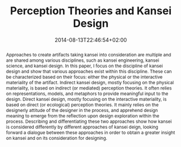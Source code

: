 ---
members: ["PLevy"]
slug: perception-theories-and-kansei-design
title: Perception Theories and Kansei Design
layout: single
searchFilter: Publication
searchWeight: 8
publitype: inproceedings
subsection: conference
kansei: true
research: 
    -  kansei
institution:
    heig: 1
    logo: TUe
    short: 'TU/e'
    name: "Eindhoven University of Technology"
    web: "https://www.tue.nl/en/"
    colo: "#c72125"
chaire: false
date: 2014-08-13T22:46:54+02:00
citation:
    authors:
        1: ["Levy", "Pierre", "P."]
    title: "Perception Theories and Kansei Design"
    proceedings: "the Proceedings of Kansei Engineering and Emotion Research International Conference 2014 - KEER14"
    year: 2014
    firstpage: "287"
    lastpage: "297"
    editors:
        1: ["Levy", "Pierre", "P."]
        2: ["Schütte", "Simon", "S."]
        4: ["Yamanaka", "Toshimasa", "T."]
    publisher: ["Japanese Society of Kansei Engineering", "Linköping, Sweden"]
reference: "Lévy, P. (2014). Perception Theories and Kansei Design. In P., Lévy, S., Schütte, &amp; T., Yamanaka (Eds.), the Proceedings of Kansei Engineering and Emotion Research International Conference 2014, KEER2014 (pp 287–297). Linköping, Sweden: Japan Society of Kansei Engineering."
abstract: "Approaches to create artifacts taking kansei into consideration are multiple and are shared among various disciplines, such as kansei engineering, kansei science, and kansei design. In this paper, I focus on the discipline of kansei design and show that various approaches exist within this discipline. These can be characterized based on their focus: either the physical or the interactive materiality of the artifact. Indirect kansei design, mostly focusing on the physical materiality, is based on indirect (or mediated) perception theories. It often relies on representations, models, and metaphors to provide meaningful input to the design. Direct kansei design, mostly focusing on the interactive materiality, is based on direct (or ecological) perception theories. It mainly relies on the designerly attitude of the designer in the process, and apprehend design meaning to emerge from the reflection upon design exploration within the process. Describing and differentiating these two approaches show how kansei is considered differently by different approaches of kansei deign, looking forward a dialogue between these approaches in order to obtain a greater insight on kansei and on its consideration for designing."
link:
    1: ["paper", "paper", "https://1drv.ms/b/s!AnQx_v88q65Qv4R-QTdd7f_JQW30_A?e=unJRY6"]
---
